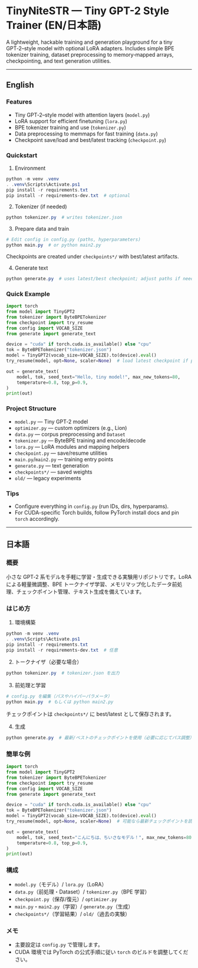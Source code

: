 # TinyNiteSTR — Tiny GPT-2 Style Trainer (EN/日本語)

A lightweight, hackable training and generation playground for a tiny GPT‑2–style model with optional LoRA adapters. Includes simple BPE tokenizer training, dataset preprocessing to memory‑mapped arrays, checkpointing, and text generation utilities.

---

## English

### Features
- Tiny GPT‑2–style model with attention layers (`model.py`)
- LoRA support for efficient finetuning (`lora.py`)
- BPE tokenizer training and use (`tokenizer.py`)
- Data preprocessing to memmaps for fast training (`data.py`)
- Checkpoint save/load and best/latest tracking (`checkpoint.py`)

### Quickstart
1) Environment
```powershell
python -m venv .venv
. .venv\Scripts\Activate.ps1
pip install -r requirements.txt
pip install -r requirements-dev.txt  # optional
```

2) Tokenizer (if needed)
```powershell
python tokenizer.py  # writes tokenizer.json
```

3) Prepare data and train
```powershell
# Edit config in config.py (paths, hyperparameters)
python main.py  # or python main2.py
```
Checkpoints are created under `checkpoints*/` with best/latest artifacts.

4) Generate text
```powershell
python generate.py  # uses latest/best checkpoint; adjust paths if needed
```

### Quick Example
```python
import torch
from model import TinyGPT2
from tokenizer import ByteBPETokenizer
from checkpoint import try_resume
from config import VOCAB_SIZE
from generate import generate_text

device = "cuda" if torch.cuda.is_available() else "cpu"
tok = ByteBPETokenizer("tokenizer.json")
model = TinyGPT2(vocab_size=VOCAB_SIZE).to(device).eval()
try_resume(model, opt=None, scaler=None)  # load latest checkpoint if present

out = generate_text(
    model, tok, seed_text="Hello, tiny model!", max_new_tokens=80,
    temperature=0.8, top_p=0.9,
)
print(out)
```

### Project Structure
- `model.py` — Tiny GPT‑2 model
- `optimizer.py` — custom optimizers (e.g., Lion)
- `data.py` — corpus preprocessing and `Dataset`
- `tokenizer.py` — ByteBPE training and encode/decode
- `lora.py` — LoRA modules and mapping helpers
- `checkpoint.py` — save/resume utilities
- `main.py`/`main2.py` — training entry points
- `generate.py` — text generation
- `checkpoints*/` — saved weights
- `old/` — legacy experiments

### Tips
- Configure everything in `config.py` (run IDs, dirs, hyperparams).
- For CUDA-specific Torch builds, follow PyTorch install docs and pin `torch` accordingly.

---

## 日本語

### 概要
小さな GPT‑2 系モデルを手軽に学習・生成できる実験用リポジトリです。LoRA による軽量微調整、BPE トークナイザ学習、メモリマップ化したデータ前処理、チェックポイント管理、テキスト生成を備えています。

### はじめ方
1) 環境構築
```powershell
python -m venv .venv
. .venv\Scripts\Activate.ps1
pip install -r requirements.txt
pip install -r requirements-dev.txt  # 任意
```

2) トークナイザ（必要な場合）
```powershell
python tokenizer.py  # tokenizer.json を出力
```

3) 前処理と学習
```powershell
# config.py を編集（パスやハイパーパラメータ）
python main.py  # もしくは python main2.py
```
チェックポイントは `checkpoints*/` に best/latest として保存されます。

4) 生成
```powershell
python generate.py  # 最新/ベストのチェックポイントを使用（必要に応じてパス調整）
```

### 簡単な例
```python
import torch
from model import TinyGPT2
from tokenizer import ByteBPETokenizer
from checkpoint import try_resume
from config import VOCAB_SIZE
from generate import generate_text

device = "cuda" if torch.cuda.is_available() else "cpu"
tok = ByteBPETokenizer("tokenizer.json")
model = TinyGPT2(vocab_size=VOCAB_SIZE).to(device).eval()
try_resume(model, opt=None, scaler=None)  # 可能なら最新チェックポイントを読込

out = generate_text(
    model, tok, seed_text="こんにちは、ちいさなモデル！", max_new_tokens=80,
    temperature=0.8, top_p=0.9,
)
print(out)
```

### 構成
- `model.py`（モデル）/ `lora.py`（LoRA）
- `data.py`（前処理・Dataset）/ `tokenizer.py`（BPE 学習）
- `checkpoint.py`（保存/復元）/ `optimizer.py`
- `main.py`・`main2.py`（学習）/ `generate.py`（生成）
- `checkpoints*/`（学習結果）/ `old/`（過去の実験）

### メモ
- 主要設定は `config.py` で管理します。
- CUDA 環境では PyTorch の公式手順に従い `torch` のビルドを調整してください。
